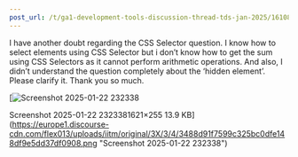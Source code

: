 ```yaml
---
post_url: /t/ga1-development-tools-discussion-thread-tds-jan-2025/161083/87
---
```

I have another doubt regarding the CSS Selector question. I know how to select elements using CSS Selector but i don’t know how to get the sum using CSS Selectors as it cannot perform arithmetic operations. And also, I didn’t understand the question completely about the ‘hidden element’. Please clarify it. Thank you so much.  

[![Screenshot 2025-01-22 232338](https://europe1.discourse-cdn.com/flex013/uploads/iitm/optimized/3X/3/4/3488d91f7599c325bc0dfe148df9e5dd37df0908_2_690x108.png)

Screenshot 2025-01-22 2323381621×255 13.9 KB](https://europe1.discourse-cdn.com/flex013/uploads/iitm/original/3X/3/4/3488d91f7599c325bc0dfe148df9e5dd37df0908.png "Screenshot 2025-01-22 232338")